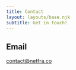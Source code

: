 ```yaml
---
title: Contact
layout: layouts/base.njk
subtitle: Get in touch!
---
```


## Email

[contact@netfra.co](mailto:contact@netfra.co)
